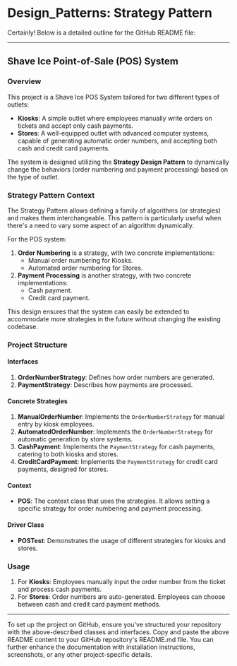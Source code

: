 # Design_Patterns: Strategy Pattern

Certainly! Below is a detailed outline for the GitHub README file:

---

## Shave Ice Point-of-Sale (POS) System

### Overview
This project is a Shave Ice POS System tailored for two different types of outlets: 
- **Kiosks**: A simple outlet where employees manually write orders on tickets and accept only cash payments.
- **Stores**: A well-equipped outlet with advanced computer systems, capable of generating automatic order numbers, and accepting both cash and credit card payments.

The system is designed utilizing the **Strategy Design Pattern** to dynamically change the behaviors (order numbering and payment processing) based on the type of outlet.

### Strategy Pattern Context

The Strategy Pattern allows defining a family of algorithms (or strategies) and makes them interchangeable. This pattern is particularly useful when there's a need to vary some aspect of an algorithm dynamically.

For the POS system:
1. **Order Numbering** is a strategy, with two concrete implementations:
    - Manual order numbering for Kiosks.
    - Automated order numbering for Stores.
2. **Payment Processing** is another strategy, with two concrete implementations:
    - Cash payment.
    - Credit card payment.

This design ensures that the system can easily be extended to accommodate more strategies in the future without changing the existing codebase.

### Project Structure

#### Interfaces
1. **OrderNumberStrategy**: Defines how order numbers are generated.
2. **PaymentStrategy**: Describes how payments are processed.

#### Concrete Strategies
1. **ManualOrderNumber**: Implements the `OrderNumberStrategy` for manual entry by kiosk employees.
2. **AutomatedOrderNumber**: Implements the `OrderNumberStrategy` for automatic generation by store systems.
3. **CashPayment**: Implements the `PaymentStrategy` for cash payments, catering to both kiosks and stores.
4. **CreditCardPayment**: Implements the `PaymentStrategy` for credit card payments, designed for stores.

#### Context
- **POS**: The context class that uses the strategies. It allows setting a specific strategy for order numbering and payment processing.

#### Driver Class
- **POSTest**: Demonstrates the usage of different strategies for kiosks and stores.

### Usage

1. For **Kiosks**: Employees manually input the order number from the ticket and process cash payments.
2. For **Stores**: Order numbers are auto-generated. Employees can choose between cash and credit card payment methods.

---

To set up the project on GitHub, ensure you've structured your repository with the above-described classes and interfaces. Copy and paste the above README content to your GitHub repository's README.md file. You can further enhance the documentation with installation instructions, screenshots, or any other project-specific details.

